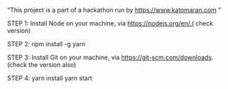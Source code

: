 “This project is a part of a hackathon run by
https://www.katomaran.com ”

STEP 1:
Install Node on your machine, via https://nodejs.org/en/.( check version)

STEP 2:
npm install -g yarn

STEP 3:
Install Git on your machine, via https://git-scm.com/downloads.
(check the version also)

STEP 4:
yarn install
yarn start